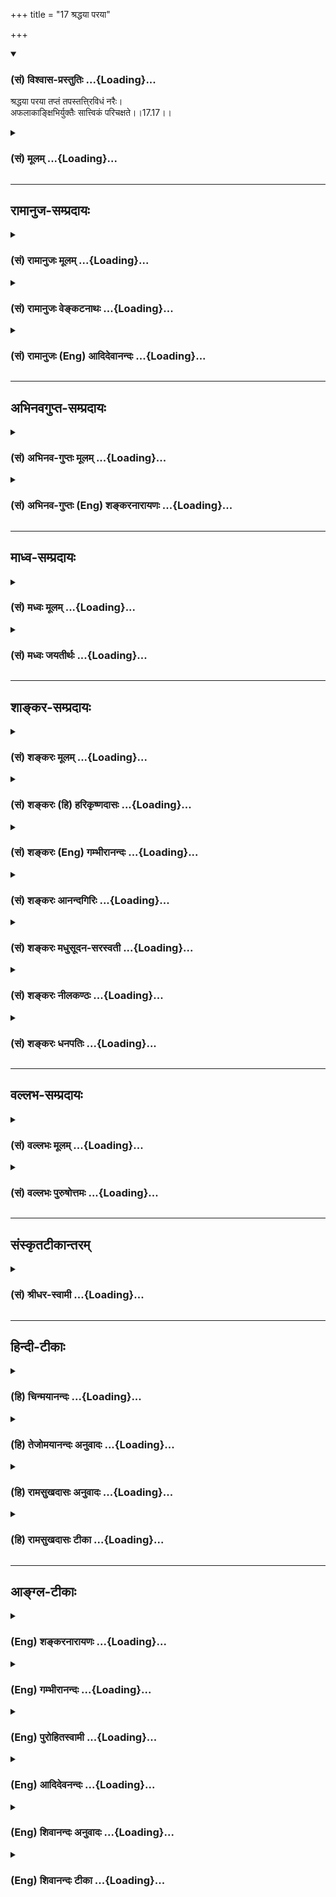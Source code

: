 +++
title = "17 श्रद्धया परया"

+++
<div class="js_include" newlevelforh1="3" title="(सं) विश्वास-प्रस्तुतिः" unfilled url="/purANam_vaiShNavam/mahAbhAratam/06-bhIShma-parva/03-bhagavad-gItA-parva/saMskRtam/vishvAsa-prastutiH/17_shraddhA-traya-vibhA/17_shraddhayA_parayA.md">
<details open><summary><h3>(सं) विश्वास-प्रस्तुतिः ...{Loading}...</h3></summary>

श्रद्धया परया तप्तं तपस्तत्ति्रविधं नरैः।  
अफलाकाङ्क्षिभिर्युक्तैः सात्त्विकं परिचक्षते।।17.17।।
</details>
</div>
<div class="js_include collapsed" newlevelforh1="3" title="(सं) मूलम्" unfilled url="/purANam_vaiShNavam/mahAbhAratam/06-bhIShma-parva/03-bhagavad-gItA-parva/saMskRtam/mUlam/17_shraddhA-traya-vibhA/17_shraddhayA_parayA.md">
<details><summary><h3>(सं) मूलम् ...{Loading}...</h3></summary>

श्रद्धया परया तप्तं तपस्तत्ति्रविधं नरैः।  
अफलाकाङ्क्षिभिर्युक्तैः सात्त्विकं परिचक्षते।।17.17।।
</details>
</div>


_________________
## रामानुज-सम्प्रदायः
<div class="js_include collapsed" newlevelforh1="3" title="(सं) रामानुजः मूलम्" unfilled url="/purANam_vaiShNavam/mahAbhAratam/06-bhIShma-parva/03-bhagavad-gItA-parva/saMskRtam/rAmAnujaH/mUlam/17_shraddhA-traya-vibhA/17_shraddhayA_parayA.md">
<details><summary><h3>(सं) रामानुजः मूलम् ...{Loading}...</h3></summary>

।।17.17।।**अफलाकाङ्क्षिभिः** फलाकाङ्क्षारहितैः। **युक्तैः**
परमपुरुषाराधनरूपम् इदम् इति चिन्तायुक्तैः **नरैः परया श्रद्धया** यत्
**त्रिविधं तपः** कायवाङ्मनोभिः **तप्तं तत् सात्त्विकं परिचक्षते।**

</details>
</div>
<div class="js_include collapsed" newlevelforh1="3" title="(सं) रामानुजः वेङ्कटनाथः" unfilled url="/purANam_vaiShNavam/mahAbhAratam/06-bhIShma-parva/03-bhagavad-gItA-parva/saMskRtam/rAmAnujaH/venkaTanAthaH/17_shraddhA-traya-vibhA/17_shraddhayA_parayA.md">
<details><summary><h3>(सं) रामानुजः वेङ्कटनाथः ...{Loading}...</h3></summary>

  
  
।।17.17।। एवं शारीरवाचिकमानसरूपेण त्रिविधस्यापि तपसः सत्त्वादिगुणभेदेन
त्रैविध्यमुच्यतेश्रद्धया इत्यादिना। फलाकाङ्क्षानिषेधेन सह पठितो
युक्तशब्दस्तदुपयुक्तभगवत्प्रीतिविलक्षणफलान्तरध्यानपर
इत्यभिप्रायेणाऽऽहपरमपुरुषाराधनेति। पुनरुक्तिशङ्कापरिहाराय
सत्कारमानपूजाशब्दानां क्रमान्मनोवाक्कायनिष्पाद्यसम्भावनापरत्वोक्तिः।  
  

</details>
</div>
<div class="js_include collapsed" newlevelforh1="3" title="(सं) रामानुजः (Eng) आदिदेवानन्दः" unfilled url="/purANam_vaiShNavam/mahAbhAratam/06-bhIShma-parva/03-bhagavad-gItA-parva/saMskRtam/rAmAnujaH/english/AdidevAnandaH/17_shraddhA-traya-vibhA/17_shraddhayA_parayA.md">
<details><summary><h3>(सं) रामानुजः (Eng) आदिदेवानन्दः ...{Loading}...</h3></summary>

17.17 The threefold austerity practised with supreme faith through the
body, speech and mind by men who have no thoughts of any reward and who
are devoted, viz., are imbued with the thought that it is the worship of
the Supreme Person, they call such austerity as Sattvika.

</details>
</div>


_________________
## अभिनवगुप्त-सम्प्रदायः
<div class="js_include collapsed" newlevelforh1="3" title="(सं) अभिनव-गुप्तः मूलम्" unfilled url="/purANam_vaiShNavam/mahAbhAratam/06-bhIShma-parva/03-bhagavad-gItA-parva/saMskRtam/abhinava-guptaH/mUlam/17_shraddhA-traya-vibhA/17_shraddhayA_parayA.md">
<details><summary><h3>(सं) अभिनव-गुप्तः मूलम् ...{Loading}...</h3></summary>

।।17.17 -- 17.19।। श्रद्धयेत्यादि तामसमुदाहृतम् इत्यन्तम्। त्रिविधेऽपि
तपसि श्रद्धा। सात्त्विकस्य हि तन्मयी एव श्रद्धा। राजसस्य तु रजसि
दम्भादावेव श्रद्धा। तमोनिष्ठस्य पुनः परोत्सादनादावेव श्रद्धा। इति
त्रिविधमपि तपः श्रद्धयोपेतमिति मुनिराह।

</details>
</div>
<div class="js_include collapsed" newlevelforh1="3" title="(सं) अभिनव-गुप्तः (Eng) शङ्करनारायणः" unfilled url="/purANam_vaiShNavam/mahAbhAratam/06-bhIShma-parva/03-bhagavad-gItA-parva/saMskRtam/abhinava-guptaH/english/shankaranArAyaNaH/17_shraddhA-traya-vibhA/17_shraddhayA_parayA.md">
<details><summary><h3>(सं) अभिनव-गुप्तः (Eng) शङ्करनारायणः ...{Loading}...</h3></summary>

17.17 See Comment under 17.19

</details>
</div>


_________________
## माध्व-सम्प्रदायः
<div class="js_include collapsed" newlevelforh1="3" title="(सं) मध्वः मूलम्" unfilled url="/purANam_vaiShNavam/mahAbhAratam/06-bhIShma-parva/03-bhagavad-gItA-parva/saMskRtam/madhvaH/mUlam/17_shraddhA-traya-vibhA/17_shraddhayA_parayA.md">
<details><summary><h3>(सं) मध्वः मूलम् ...{Loading}...</h3></summary>

।।17.17।। Sri Madhvacharya did not comment on this sloka.,

</details>
</div>
<div class="js_include collapsed" newlevelforh1="3" title="(सं) मध्वः जयतीर्थः" unfilled url="/purANam_vaiShNavam/mahAbhAratam/06-bhIShma-parva/03-bhagavad-gItA-parva/saMskRtam/madhvaH/jayatIrthaH/17_shraddhA-traya-vibhA/17_shraddhayA_parayA.md">
<details><summary><h3>(सं) मध्वः जयतीर्थः ...{Loading}...</h3></summary>

।।17.17।। Sri Jayatirtha did not comment on this sloka.  
  

</details>
</div>


_________________
## शाङ्कर-सम्प्रदायः
<div class="js_include collapsed" newlevelforh1="3" title="(सं) शङ्करः मूलम्" unfilled url="/purANam_vaiShNavam/mahAbhAratam/06-bhIShma-parva/03-bhagavad-gItA-parva/saMskRtam/shankaraH/mUlam/17_shraddhA-traya-vibhA/17_shraddhayA_parayA.md">
<details><summary><h3>(सं) शङ्करः मूलम् ...{Loading}...</h3></summary>

।।17.17।। --,**श्रद्धया** आस्तिक्यबुद्ध्या **परया** प्रकृष्टया
**तप्तम्** अनुष्ठितं **तपः तत्** प्रकृतं **त्रिविधं** त्रिप्रकारं
त्र्यधिष्ठानं **नरैः** अनुष्ठातृभिः **अफलाकाङ्क्षिभिः**
फलाकाङ्क्षारहितैः **युक्तैः** समाहितैः यत् ईदृशं तपः; तत् **सात्त्विकं**
सत्त्वनिर्वृत्तं **परिचक्षते** कथयन्ति शिष्टाः।।

</details>
</div>
<div class="js_include collapsed" newlevelforh1="3" title="(सं) शङ्करः (हि) हरिकृष्णदासः" unfilled url="/purANam_vaiShNavam/mahAbhAratam/06-bhIShma-parva/03-bhagavad-gItA-parva/saMskRtam/shankaraH/hindI/harikRShNadAsaH/17_shraddhA-traya-vibhA/17_shraddhayA_parayA.md">
<details><summary><h3>(सं) शङ्करः (हि) हरिकृष्णदासः ...{Loading}...</h3></summary>

।।17.17।। उपर्युक्त कायिक; वाचिक और मानसिक तप मनुष्योंद्वारा किये जानेपर;
सात्त्विक आदि भेदोंसे,तीन प्रकारके कैसे होते हैं सो बतलाते हैं --, जिसका
प्रकरण चल रहा है वह; तीन प्रकारका कायिक; वाचिक और मानसिक तप; जो
फलाकाङ्क्षारहित और समाहितचित्त पुरुषोंद्वारा उत्तम श्रद्धापूर्वक --
आस्तिकबुद्धिपूर्वक किया जाता है; ऐसे उस तपको श्रेष्ठ पुरुष सात्त्विक --
सत्त्वगुणजनित कहते हैं।

</details>
</div>
<div class="js_include collapsed" newlevelforh1="3" title="(सं) शङ्करः (Eng) गम्भीरानन्दः" unfilled url="/purANam_vaiShNavam/mahAbhAratam/06-bhIShma-parva/03-bhagavad-gItA-parva/saMskRtam/shankaraH/english/gambhIrAnandaH/17_shraddhA-traya-vibhA/17_shraddhayA_parayA.md">
<details><summary><h3>(सं) शङ्करः (Eng) गम्भीरानन्दः ...{Loading}...</h3></summary>

17.17 When tat, that; trividham, threefold-based on three factors;
tapah, austerity, which is being discussed; is taptam, undertaken,
practised; paraya, with supreme, with the highest; sraddhaya, faith,
belief in God and the other world; naraih, by people, by its performers;
aphala-akanksibhih, who do not hanker after results,who are devoid of
desire for results; and yuktaih, who are self-controlled;-that austerity
which is of this kind, the noble people paricaksate, speak of it; as
sattvikam, born of sattva.

</details>
</div>
<div class="js_include collapsed" newlevelforh1="3" title="(सं) शङ्करः आनन्दगिरिः" unfilled url="/purANam_vaiShNavam/mahAbhAratam/06-bhIShma-parva/03-bhagavad-gItA-parva/saMskRtam/shankaraH/AnandagiriH/17_shraddhA-traya-vibhA/17_shraddhayA_parayA.md">
<details><summary><h3>(सं) शङ्करः आनन्दगिरिः ...{Loading}...</h3></summary>

।।17.17।। त्रिविधस्य तपसो यथासंभवं सात्त्विकादिभावेन
तन्त्रैविध्यमाकाङ्क्षाद्वारा निक्षिपति -- **यथोक्तमिति।** अधिष्ठानं
देहवाङ्मनोनिर्वर्त्यमित्यर्थः। समाहितैः सिद्ध्यसिद्ध्योर्निर्विकारैरिति
यावत्।

</details>
</div>
<div class="js_include collapsed" newlevelforh1="3" title="(सं) शङ्करः मधुसूदन-सरस्वती" unfilled url="/purANam_vaiShNavam/mahAbhAratam/06-bhIShma-parva/03-bhagavad-gItA-parva/saMskRtam/shankaraH/madhusUdana-sarasvatI/17_shraddhA-traya-vibhA/17_shraddhayA_parayA.md">
<details><summary><h3>(सं) शङ्करः मधुसूदन-सरस्वती ...{Loading}...</h3></summary>

।।17.17।। शारीरवाचिकमानसभेदेन त्रिविधस्योक्तस्य तपसः सात्त्विकादिभेदेन
त्रैविध्यमिदानीं दर्शयति त्रिभिः -- श्रद्धयेत्यादिभिः। तत्पूर्वोक्तं
त्रिविधं शारीरं वाचिकं मानसं च तपः श्रद्धयास्तिक्यबुद्ध्या परया
प्रकृष्टया अप्रामाण्यशङ्काकलङ्कशून्यया फलाभिसन्धिशून्यैर्युक्तै समाहितैः
सिद्ध्यसिद्ध्योर्निर्विकारैर्नरैरधिकारिभिस्तप्तमनुष्ठितं सात्त्विकं
परिचक्षते शिष्टाः।

</details>
</div>
<div class="js_include collapsed" newlevelforh1="3" title="(सं) शङ्करः नीलकण्ठः" unfilled url="/purANam_vaiShNavam/mahAbhAratam/06-bhIShma-parva/03-bhagavad-gItA-parva/saMskRtam/shankaraH/nIlakaNThaH/17_shraddhA-traya-vibhA/17_shraddhayA_parayA.md">
<details><summary><h3>(सं) शङ्करः नीलकण्ठः ...{Loading}...</h3></summary>

।।17.17।। त्रिविधं कायिकवाचिकमानसभेदेन। युक्तैरवहितैः।

</details>
</div>
<div class="js_include collapsed" newlevelforh1="3" title="(सं) शङ्करः धनपतिः" unfilled url="/purANam_vaiShNavam/mahAbhAratam/06-bhIShma-parva/03-bhagavad-gItA-parva/saMskRtam/shankaraH/dhanapatiH/17_shraddhA-traya-vibhA/17_shraddhayA_parayA.md">
<details><summary><h3>(सं) शङ्करः धनपतिः ...{Loading}...</h3></summary>

।।17.17।। यथोक्तं कायिकादिभेदेन त्रिविधं तपस्तप्तं सात्त्विकादिभेदेन कथं
त्रिविधं भवतीत्याकाङ्क्षायां तत्रैविध्यं प्रदर्शयन्नादौ सात्त्विकं तदाह
-- श्रद्धयेति। तत्पूर्वोक्तं कायिकवाचिकमानसभेदेन त्रिविधं श्रद्धया
आस्तिक्यबुद्य्धा परयोत्कृष्टया भक्तियुक्तया अफलाकाङ्क्षिभिः
फलाकाङ्क्षावर्जितैर्युक्तैः समाहितैः
सिद्य्धसिद्य्धोर्निकारैर्नरैरनुष्ठातृभिः तप्तमनुष्ठितं सात्त्विकं
परिचक्षते शिष्टाः कथयन्ति।

</details>
</div>


_________________
## वल्लभ-सम्प्रदायः
<div class="js_include collapsed" newlevelforh1="3" title="(सं) वल्लभः मूलम्" unfilled url="/purANam_vaiShNavam/mahAbhAratam/06-bhIShma-parva/03-bhagavad-gItA-parva/saMskRtam/vallabhaH/mUlam/17_shraddhA-traya-vibhA/17_shraddhayA_parayA.md">
<details><summary><h3>(सं) वल्लभः मूलम् ...{Loading}...</h3></summary>

।।17.17।। त्रिविधस्य तस्य तपसः सात्विकादिभेदेन त्रैविध्यमाह -- श्रद्धयेति
त्रिभिः।

</details>
</div>
<div class="js_include collapsed" newlevelforh1="3" title="(सं) वल्लभः पुरुषोत्तमः" unfilled url="/purANam_vaiShNavam/mahAbhAratam/06-bhIShma-parva/03-bhagavad-gItA-parva/saMskRtam/vallabhaH/puruShottamaH/17_shraddhA-traya-vibhA/17_shraddhayA_parayA.md">
<details><summary><h3>(सं) वल्लभः पुरुषोत्तमः ...{Loading}...</h3></summary>

  
  
।।17.17।। एवं शारीरादित्रैविध्यं तपस उक्त्वा सात्त्विकादिभेदत्रैविध्यमाह
-- श्रद्धयेति। तत्तपः त्रिविधं शारीरादिकं; परया श्रद्धया अनन्यादरेण;
अफलाकाङ्क्षिभिः फलापेक्षारहितैः युक्तैः शास्त्राज्ञाकारिभिः तप्तं
सात्त्विकं परिचक्षते कथयन्ति।  
  

</details>
</div>


_________________
## संस्कृतटीकान्तरम्
<div class="js_include collapsed" newlevelforh1="3" title="(सं) श्रीधर-स्वामी" unfilled url="/purANam_vaiShNavam/mahAbhAratam/06-bhIShma-parva/03-bhagavad-gItA-parva/saMskRtam/shrIdhara-svAmI/17_shraddhA-traya-vibhA/17_shraddhayA_parayA.md">
<details><summary><h3>(सं) श्रीधर-स्वामी ...{Loading}...</h3></summary>

।।17.17।। तदेवं शरीरवाङ्मनोभिर्निर्वर्त्यं त्रिविधं तपो दर्शितम्।
त्रिविधस्यापि तपसः सात्त्विकादिभेदेन त्रैविध्यमाह **-- श्रद्धयेति
त्रिभिः।** त्रिविधमपि तपः श्रेष्ठया श्रद्धया
फलाकाङ्क्षाशून्यैर्युक्तैरेकाग्रचित्तैर्नरैस्तप्तं तत्सात्त्विकं
कथयन्ति।

</details>
</div>


_________________
## हिन्दी-टीकाः
<div class="js_include collapsed" newlevelforh1="3" title="(हि) चिन्मयानन्दः" unfilled url="/purANam_vaiShNavam/mahAbhAratam/06-bhIShma-parva/03-bhagavad-gItA-parva/hindI/chinmayAnandaH/17_shraddhA-traya-vibhA/17_shraddhayA_parayA.md">
<details><summary><h3>(हि) चिन्मयानन्दः ...{Loading}...</h3></summary>

।।17.17।। जब; शरीर; वाङ्मय और मानस तपों का आचरण फलासक्ति के बिना किया
जाता है; तब वह तपाचरण सात्त्विक कहलाता है। वे योगयुक्त पुरुष सात्त्विक
हैं; जो भविष्य में प्राप्त होने वाले फलों की कदापि चिन्ता नहीं करते हैं।
वे जानते हैं कि प्रकृति में सामञ्जस्य और नियमबद्धता है। अत; वर्तमान काल
की दशा से प्रभावित हुआ सम्पूर्ण भूतकाल का परिणामी फल ही भविष्य होता है
इस तथ्य से वे भलीभांति परिचित होते हैं। वर्तमान की कर्मकुशलता पर ही भावी
फल निर्भर करता है। इसलिए फल की चिन्ता करके वर्तमान के सुअवसरों को खोना
मूढ़ता का ही लक्षण है। सात्त्विक पुरुष फलासक्ति का त्याग कर त्रिविध तप
का आचरण करते हैं जिसका उन्हें सर्वाधिक फल प्राप्त होता है।

</details>
</div>
<div class="js_include collapsed" newlevelforh1="3" title="(हि) तेजोमयानन्दः अनुवादः" unfilled url="/purANam_vaiShNavam/mahAbhAratam/06-bhIShma-parva/03-bhagavad-gItA-parva/hindI/tejomayAnandaH/anuvAdaH/17_shraddhA-traya-vibhA/17_shraddhayA_parayA.md">
<details><summary><h3>(हि) तेजोमयानन्दः अनुवादः ...{Loading}...</h3></summary>

।।17.17।। फल की आकांक्षा न रखने वाले युक्त पुरुषों के द्वारा परम श्रद्धा
से किये गये उस पूर्वोक्त त्रिविध तप को सात्त्विक कहते हैं।।  
  

</details>
</div>
<div class="js_include collapsed" newlevelforh1="3" title="(हि) रामसुखदासः अनुवादः" unfilled url="/purANam_vaiShNavam/mahAbhAratam/06-bhIShma-parva/03-bhagavad-gItA-parva/hindI/rAmasukhadAsaH/anuvAdaH/17_shraddhA-traya-vibhA/17_shraddhayA_parayA.md">
<details><summary><h3>(हि) रामसुखदासः अनुवादः ...{Loading}...</h3></summary>

।।17.17।। परम श्रद्धासे युक्त फलेच्छारहित मनुष्योंके द्वारा तीन
प्रकार-(शरीर, वाणी और मन-) का तप किया जाता है, उसको सात्त्विक कहते हैं।

</details>
</div>
<div class="js_include collapsed" newlevelforh1="3" title="(हि) रामसुखदासः टीका" unfilled url="/purANam_vaiShNavam/mahAbhAratam/06-bhIShma-parva/03-bhagavad-gItA-parva/hindI/rAmasukhadAsaH/TIkA/17_shraddhA-traya-vibhA/17_shraddhayA_parayA.md">
<details><summary><h3>(हि) रामसुखदासः टीका ...{Loading}...</h3></summary>

।।17.17।।***व्याख्या --***  **श्रद्धया परया तप्तम् --** शरीर; वाणी और
मनके द्वारा जो तप किया जाता है; वह तप ही मनुष्योंका सर्वश्रेष्ठ कर्तव्य
है और यही मानवजीवनके उद्देश्यकी पूर्तिका अचूक उपाय है **(टिप्पणी प₀
854)** तथा इसको साङ्गोपाङ्ग -- अच्छी तरहसे करनेपर मनुष्यके लिये कुछ करना
बाकी नहीं रहता अर्थात् जो वास्तविक तत्त्व है; उसमें स्वतः स्थिति हो जाती
है -- ऐसे अटल विश्वासपूर्वक श्रेष्ठ श्रद्धा करके बड़ेबड़े विघ्न और
बाधाओंकी कुछ भी परवाह न करते हुए उत्साह एवं आदरपूर्वक तपका आचरण करना ही
परम श्रद्धासे युक्त मनुष्योंद्वारा उस तपको करना है।**अफलाकाङ्क्षिभिः
युक्तैः नरैः --** यहाँ इन दो विशेषणोंसहित **नरैः** पद देनेका तात्पर्य यह
है कि आंशिक सद्गुणसदाचार तो प्राणिमात्रमें रहते ही हैं परन्तु मनुष्यमें
यह विशेषता है कि वह सद्गुणसदाचारोंको साङ्गोपाङ्ग एवं विशेषतासे अपनेमें
ला सकता है और दुर्गुणदुराचार; कामना; मूढ़ता आदि दोषोंको सर्वथा मिटा सकता
है। निष्कामभाव मनुष्योंमें ही हो सकता है। सात्त्विक तपमें तो नर शब्द दिया
है परन्तु राजसतामस तपमें मनुष्यवाचक शब्द दिया ही नहीं। तात्पर्य यह है कि
अपना कल्याण करनेके उद्देश्यसे मिले हुए अमूल्य शरीरको पाकर भी जो कामना;
दम्भ; मूढ़ता आदि दोषोंको पकड़े हुए हैं; वे मनुष्य कहलानेके लायक ही नहीं
हैं। फलकी इच्छा न रखकर निष्कामभावसे तपका अनुष्ठान करनेवाले मनुष्योंके
लिये यहाँ उपर्युक्त पद आये हैं।**तपस्तत्ति्रविधम् --** यहाँ केवल
सात्त्विक तपमें त्रिविध पद दिया है और राजस तथा तामस तपमें,त्रिविध पद न
देकर **यत्तत्** पद देकर ही काम चलाया है। इसका आशय यह है कि शारीरिक;
वाचिक और मानसिक -- तीनों तप केवल सात्त्विकमें ही साङ्गोपाङ्ग आ सकते हैं;
राजस तथा तामसमें तो आंशिकरूपसे ही आ सकते हैं। इसमें भी राजसमें कुछ अधिक
लक्षण आ जायँगे क्योंकि राजस मनुष्यका शास्त्रविधिकी तरफ खयाल रहता है।
परन्तु तामसमें तो उन तपोंके बहुत ही कम लक्षण आयँगे क्योंकि तामस
मनुष्योंमें मूढ़ता; दूसरोंको कष्ट देना आदि दोष रहते हैं। दूसरी बात;
तेरहवें अध्यायमें सातवेंसे ग्यारहवें श्लोकतक जो ज्ञानके बीस साधनोंका
वर्णन आया है; उनमें भी शारीरिक तपके तीन लक्षण -- शौच; आर्जव और अहिंसा
तथा मानसिक तपके दो लक्षण -- मौन और आत्मविनिग्रह आये हैं। ऐसे ही सोलहवें
अध्यायमें पहलेसे तीसरे श्लोकतक जो दैवीसम्पत्तिके छब्बीस लक्षण बताये गये
हैं; उनमें भी शारीरिक तपके तीन लक्षण -- शौच; अहिंसा और आर्जव तथा वाचिक
तपके दो लक्षण -- सत्य और स्वाध्याय आये हैं। अतः ज्ञानके जिन साधनोंसे
तत्त्वबोध हो जाय तथा दैवीसम्पत्तिके,जिन गुणोंसे मुक्ति हो जाय; वे लक्षण
या गुण राजसतामस नहीं हो सकते। इसलिये राजस और तामस तपमें शारीरिक; वाचिक
और मानसिक -- यह तीनों प्रकारका तप साङ्गोपाङ्ग नहीं लिया जा सकता। वहाँ तो
**यत्तत्** पदोंसे आंशिक जितनाजितना आ सके; उतनाउतना ही लिया जा सकता
है। तीसरी बात; भगवद्गीताका आदिसे अन्ततक अध्ययन करनेपर यह असर पड़ता है कि
इसका उद्देश्य केवल जीवका कल्याण करनेका है। कारण कि अर्जुनका जो प्रश्न
है; वह निश्चित श्रेय(कल्याण) का है (2। 7 3। 2 5। 1)। भगवान्ने भी
उत्तरमें जितने साधन बताये हैं; वे सब जीवोंका निश्चित कल्याण हो जाय -- इस
लक्ष्यको लेकर ही बताये हैं। इसलिये गीतामें जहाँकहीं सात्त्विक; राजस और
तामस भेद किया गया है; वहाँ जो सात्त्विक विभाग है; वह ग्राह्य है क्योंकि
वह मुक्ति देनेवाला है -- **दैवी सम्पद्विमोक्षाय** और जो राजसतामस विभाग
है; वह त्याज्य है क्योंकि वह बाँधनेवाला है -- **निबन्धायासुरी मता।** इसी
आशयसे भगवान् यहाँ सात्त्विक तपमें शारीरिक; वाचिक और मानसिक -- इन तीनों
तपोंका लक्ष्य करानेके लिये **त्रिविधम्** पद देते हैं।**सात्त्विकं
परिचक्षते --** परम श्रद्धासे युक्त; फलको न चाहनेवाले मनुष्योंके द्वारा
जो तप किया जाता है; वह सात्त्विक तप कहलाता है।

</details>
</div>


_________________
## आङ्ग्ल-टीकाः
<div class="js_include collapsed" newlevelforh1="3" title="(Eng) शङ्करनारायणः" unfilled url="/purANam_vaiShNavam/mahAbhAratam/06-bhIShma-parva/03-bhagavad-gItA-parva/english/shankaranArAyaNaH/17_shraddhA-traya-vibhA/17_shraddhayA_parayA.md">
<details><summary><h3>(Eng) शङ्करनारायणः ...{Loading}...</h3></summary>

17.17. This three-fold austerity, undertaken (observed) with best faith,
by men who are maters of Yoga and have no desire for its fruits-they
call it to be of the Sattva.

</details>
</div>
<div class="js_include collapsed" newlevelforh1="3" title="(Eng) गम्भीरानन्दः" unfilled url="/purANam_vaiShNavam/mahAbhAratam/06-bhIShma-parva/03-bhagavad-gItA-parva/english/gambhIrAnandaH/17_shraddhA-traya-vibhA/17_shraddhayA_parayA.md">
<details><summary><h3>(Eng) गम्भीरानन्दः ...{Loading}...</h3></summary>

17.17 When that threefold austerity is undertaken with supreme faith by
people who do not hanker after results and are self-controlled, they
speak of it as born of sattva.

</details>
</div>
<div class="js_include collapsed" newlevelforh1="3" title="(Eng) पुरोहितस्वामी" unfilled url="/purANam_vaiShNavam/mahAbhAratam/06-bhIShma-parva/03-bhagavad-gItA-parva/english/purohitasvAmI/17_shraddhA-traya-vibhA/17_shraddhayA_parayA.md">
<details><summary><h3>(Eng) पुरोहितस्वामी ...{Loading}...</h3></summary>

17.17 These threefold austerities performed with faith, and without
thought of reward, may truly be accounted Pure.

</details>
</div>
<div class="js_include collapsed" newlevelforh1="3" title="(Eng) आदिदेवनन्दः" unfilled url="/purANam_vaiShNavam/mahAbhAratam/06-bhIShma-parva/03-bhagavad-gItA-parva/english/AdidevanandaH/17_shraddhA-traya-vibhA/17_shraddhayA_parayA.md">
<details><summary><h3>(Eng) आदिदेवनन्दः ...{Loading}...</h3></summary>

17.17 The threefold austerity, practised with supreme faith by men who
desire no fruit and are devoted - they call it austerity of Sattva.

</details>
</div>
<div class="js_include collapsed" newlevelforh1="3" title="(Eng) शिवानन्दः अनुवादः" unfilled url="/purANam_vaiShNavam/mahAbhAratam/06-bhIShma-parva/03-bhagavad-gItA-parva/english/shivAnandaH/anuvAdaH/17_shraddhA-traya-vibhA/17_shraddhayA_parayA.md">
<details><summary><h3>(Eng) शिवानन्दः अनुवादः ...{Loading}...</h3></summary>

17.17 This threefold austerity, practised by steadfast men, with the
utmost faith, desiring no reward, they call Sattvic.

</details>
</div>
<div class="js_include collapsed" newlevelforh1="3" title="(Eng) शिवानन्दः टीका" unfilled url="/purANam_vaiShNavam/mahAbhAratam/06-bhIShma-parva/03-bhagavad-gItA-parva/english/shivAnandaH/TIkA/17_shraddhA-traya-vibhA/17_shraddhayA_parayA.md">
<details><summary><h3>(Eng) शिवानन्दः टीका ...{Loading}...</h3></summary>

17.17 श्रद्धया with faith; परया highest; तप्तम् practised; तपः
austerity; तत् that; त्रिविधम् threefold; नरैः by men; अफलाकाङ्क्षिभिः
desiring no fruit; युक्तैः steadfast; सात्त्विकम् Sattvic; परिचक्षते
(they) declare.Commentary Trividham Threefold -- physical; vocal and
mental.Yuktaih Steadfast Balanced in mind; unaffected in success and
failure.Sraddhaya With faith With belief in the existence of God; in the
words of the preceptor; in the teachings of the scriptures and in ones
own Self.

</details>
</div>
